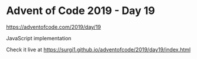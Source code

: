 # Advent of Code 2019 - Day 19

https://adventofcode.com/2019/day/19

JavaScript implementation

Check it live at https://surgi1.github.io/adventofcode/2019/day19/index.html